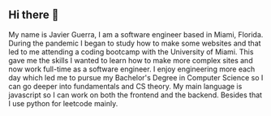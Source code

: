 ## Hi there 👋
My name is Javier Guerra, I am a software engineer based in Miami, Florida. During the pandemic I began to study how to make some websites and that led to me attending a coding bootcamp with the University of Miami. This gave me the skills I wanted to learn how to make more complex sites and now work full-time as a software engineer. I enjoy engineering more each day which led me to pursue my Bachelor's Degree in Computer Science so I can go deeper into fundamentals and CS theory. My main language is javascript so I can work on both the frontend and the backend. Besides that I use python for leetcode mainly.
<!--
**javierGuerraDevelop/javierGuerraDevelop** is a ✨ _special_ ✨ repository because its `README.md` (this file) appears on your GitHub profile.

Here are some ideas to get you started:

- 🔭 I’m currently working on ...
- 🌱 I’m currently learning ...
- 👯 I’m looking to collaborate on ...
- 🤔 I’m looking for help with ...
- 💬 Ask me about ...
- 📫 How to reach me: ...
- 😄 Pronouns: ...
- ⚡ Fun fact: ...
-->
